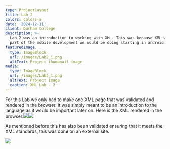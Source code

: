 ```yaml
---
type: ProjectLayout
title: Lab 2
colors: colors-a
date: '2024-12-11'
client: Durham College
description: >-
  Lab 2 was an introduction to working with XML. This was because XML would be a
  part of the mobile development we would be doing starting in android studio. 
featuredImage:
  type: ImageBlock
  url: /images/Lab2_1.png
  altText: Project thumbnail image
media:
  type: ImageBlock
  url: /images/Lab2_1.png
  altText: Project image
  caption: XML Lab - 2
---
```

For this Lab we only had to make one XML page that was validated and rendered in the browser. It was simply meant to be an introduction to the language as it would be important later on. Here is the XML rendered in the browser.![](/images/Lab2_1.png)![](/images/Lab2_2.png)

As mentioned before this has also been validated ensuring that it meets the XML standards, this was done on an external site.

![](/images/Lab2_VAL.png)
